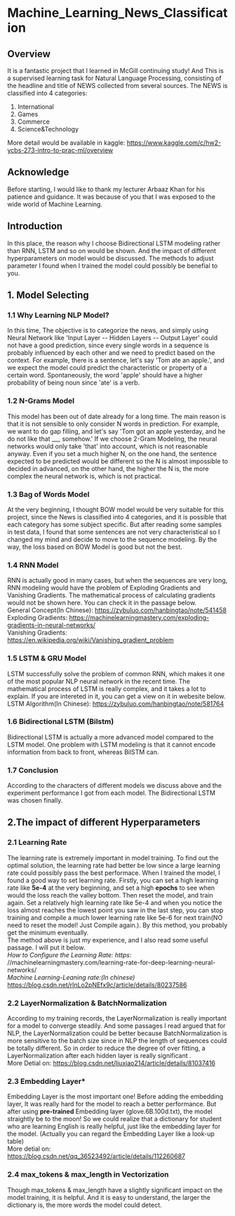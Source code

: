 # Machine_Learning_News_Classification
## Overview
It is a fantastic project that I learned in McGill continuing study! 
And This is a supervised learning task for Natural Language Processing, consisting of the headline and title of NEWS collected from several sources. 
The NEWS is classified into 4 categories:  
1. International  
2. Games  
3. Commerce  
4. Science&Technology   

More detail would be available in kaggle: https://www.kaggle.com/c/hw2-ycbs-273-intro-to-prac-ml/overview  

## Acknowledge
Before starting, I would like to thank my lecturer Arbaaz Khan for his patience and guidance. It was because of you that I was exposed to the wide world of Machine Learning.

## Introduction
In this place, the reason why I choose Bidirectional LSTM modeling rather than RNN, LSTM and so on would be shown. And the impact of different hyperparameters on model 
would be discussed. The methods to adjust parameter I found when I trained the model could possibly be benefial to you.

## 1. Model Selecting
### 1.1 Why Learning NLP Model?
In this time, The objective is to categorize the news, and simply using Neural Network like 'Input Layer -- Hidden Layers -- Output Layer' could
not have a good prediction, since every single words in a sequence is probably influenced by each other and we need to predict
based on the context. For example, there is a sentence, let's say 'Tom ate an apple.', and we expect the model could predict the characteristic or
property of a certain word. Spontaneously, the word 'apple' should have a higher probability of being noun since 'ate' is a verb.  

### 1.2 N-Grams Model  
This model has been out of date already for a long time. The main reason is that it is not sensible to only consider N words in prediction. 
For example, we want to do gap filling, and let's say 'Tom got an apple yesterday, and he do not like that ___ somehow.' If we choose 2-Gram Modeling,
the neural networks would only take 'that' into account, which is not reasonable anyway. Even if you set a much higher N, on the one hand, the sentence 
expected to be predicted would be different so the N is almost impossible to decided in advanced, on the other hand, the higher the N is, the more complex 
the neural network is, which is not practical.

### 1.3 Bag of Words Model
At the very beginning, I thought BOW model would be very suitable for this project, since the News is classified into 4 categories, and it is possible that 
each category has some subject specific. But after reading some samples in test data, I found that some sentences are not very characteristical so 
I changed my mind and decide to move to the sequence modeling. By the way, the loss based on BOW Model is good but not the best.

### 1.4 RNN Model
RNN is actually good in many cases, but when the sequences are very long, RNN modeling would have the problem of Exploding Gradients and Vanishing Gradients. 
The mathematical process of calculating gradients would not be shown here. You can check it in the passage below.  
General Concept(In Chinese): https://zybuluo.com/hanbingtao/note/541458    
Exploding Gradients: https://machinelearningmastery.com/exploding-gradients-in-neural-networks/  
Vanishing Gradients: https://en.wikipedia.org/wiki/Vanishing_gradient_problem  

### 1.5 LSTM & GRU Model
LSTM successfully solve the problem of common RNN, which makes it one of the most popular NLP neural network in the recent time. The mathematical process of 
LSTM is really complex, and it takes a lot to explain. If you are intereted in it, you can get a view on it in webesite below.  
LSTM Algorithm(In Chinese): https://zybuluo.com/hanbingtao/note/581764  

### 1.6 Bidirectional LSTM (Bilstm)
Bidirectional LSTM is actually a more advanced model compared to the LSTM model. One problem with LSTM modeling is that it cannot encode information 
from back to front, whereas BilSTM can. 

### 1.7 Conclusion
According to the characters of different models we discuss above and the experiment performance I got from each model. The Bidirectional LSTM was chosen finally.

## 2.The impact of different Hyperparameters
### 2.1 Learning Rate
The learning rate is extremely important in model training. To find out the optimal solution, the learning rate had better be low since a large learning rate 
could possibly pass the best performace. When I trained the model, I found a good way to set learning rate. Firstly, you can set a high learning rate like **5e-4** 
at the very beginning, and set a high **epochs** to see when would the loss reach the valley bottom. Then reset the model, and train again. Set a relatively high 
learning rate like 5e-4 and when you notice the loss almost reaches the lowest point you saw in the last step, you can stop training and compile a much lower learning rate 
like 5e-6 for next train(NO need to reset the model! Just Compile again.). By this method, you probably get the minimum eventually.   
The method above is just my experience, and I also read some useful passage. I will put it below.  
*How to Configure the Learning Rate: https:* //machinelearningmastery.com/learning-rate-for-deep-learning-neural-networks/   
*Machine Learning-Leaning rate:(In chinese)*  https://blog.csdn.net/rlnLo2pNEfx9c/article/details/80237586   

### 2.2 LayerNormalization & BatchNormalization
According to my training records, the LayerNormalization is really important for a model to converge steadily. And some passages I read argued that for NLP, 
the LayerNormalization could be better because BatchNormalization is more sensitive to the batch size since in NLP the length of sequences could be totally different. 
So in order to reduce the degree of over fitting, a LayerNormalization after each hidden layer is really significant .    
More Detial on: https://blog.csdn.net/liuxiao214/article/details/81037416  

### 2.3 Embedding Layer\*
Embedding Layer is the most important one! Before adding the embedding layer, It was really hard for the model to reach a better performance. But after using **pre-trained** 
Embedding layer (glove.6B.100d.txt), the model straightly be to the moon! So we could realize that a dictionary for student who are learning English is really helpful, 
just like the embedding layer for the model. (Actually you can regard the Embedding Layer like a look-up table)  
More detial on: https://blog.csdn.net/qq_36523492/article/details/112260687  

### 2.4 max_tokens & max_length in Vectorization
Though max_tokens & max_length have a slightly significant impact on the model training, it is helpful. And it is easy to understand, the larger the dictionary is, the more 
words the model could detect.  
